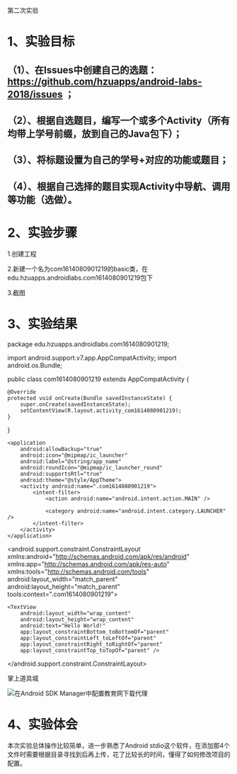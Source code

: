 第二次实验
# 1、实验目标
## （1）、在Issues中创建自己的选题：https://github.com/hzuapps/android-labs-2018/issues ；
## （2）、根据自选题目，编写一个或多个Activity（所有均带上学号前缀，放到自己的Java包下）；
## （3）、将标题设置为自己的学号+对应的功能或题目；
## （4）、根据自己选择的题目实现Activity中导航、调用等功能（选做）。

# 2、实验步骤
1.创建工程

2.新建一个名为com1614080901219的basic类，在edu.hzuapps.androidlabs.com1614080901219包下

3.截图

# 3、实验结果
 package edu.hzuapps.androidlabs.com1614080901219;

import android.support.v7.app.AppCompatActivity;
import android.os.Bundle;

public class com1614080901219 extends AppCompatActivity {

    @Override
    protected void onCreate(Bundle savedInstanceState) {
        super.onCreate(savedInstanceState);
        setContentView(R.layout.activity_com1614080901219);
    }
}

<?xml version="1.0" encoding="utf-8"?>
<manifest xmlns:android="http://schemas.android.com/apk/res/android"
    package="edu.hzuapps.androidlabs.com1614080901219">

    <application
        android:allowBackup="true"
        android:icon="@mipmap/ic_launcher"
        android:label="@string/app_name"
        android:roundIcon="@mipmap/ic_launcher_round"
        android:supportsRtl="true"
        android:theme="@style/AppTheme">
        <activity android:name=".com1614080901219">
            <intent-filter>
                <action android:name="android.intent.action.MAIN" />

                <category android:name="android.intent.category.LAUNCHER" />
            </intent-filter>
        </activity>
    </application>

</manifest>

<?xml version="1.0" encoding="utf-8"?>
<android.support.constraint.ConstraintLayout xmlns:android="http://schemas.android.com/apk/res/android"
    xmlns:app="http://schemas.android.com/apk/res-auto"
    xmlns:tools="http://schemas.android.com/tools"
    android:layout_width="match_parent"
    android:layout_height="match_parent"
    tools:context=".com1614080901219">

    <TextView
        android:layout_width="wrap_content"
        android:layout_height="wrap_content"
        android:text="Hello World!"
        app:layout_constraintBottom_toBottomOf="parent"
        app:layout_constraintLeft_toLeftOf="parent"
        app:layout_constraintRight_toRightOf="parent"
        app:layout_constraintTop_toTopOf="parent" />

</android.support.constraint.ConstraintLayout>

<resources>
    <string name="app_name">掌上道具城</string>
</resources>

![在Android SDK Manager中配置教育网下载代理](https://github.com/as6296463/android-labs-2018/blob/master/com1614080901219/2.png "配置教育网下载代理")
# 4、实验体会
 本次实验总体操作比较简单，进一步熟悉了Android stdio这个软件，在添加那4个文件时需要根据目录寻找到后再上传，花了比较长的时间，懂得了如何修改项目的配置。
